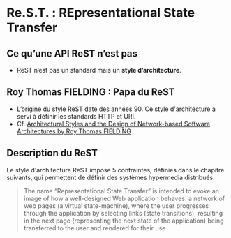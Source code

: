 # Re.S.T. : REpresentational State Transfer

## **Ce qu’une API ReST n’est pas**

* ReST n’est pas un standard mais un **style d’architecture**.

## **Roy Thomas FIELDING : Papa du ReST**

* L’origine du style ReST date des années 90. Ce style d'architecture a servi à définir les standards HTTP et URI.
* Cf. [Architectural Styles and the Design of Network-based Software Architectures by Roy Thomas FIELDING](https://www.ics.uci.edu/~fielding/pubs/dissertation/fielding_dissertation.pdf)

## Description du ReST

Le style d'architecture ReST impose 5 contraintes, définies dans le chapitre suivants, qui permettent de définir des systèmes hypermedia distribués.

> The name “Representational State Transfer” is intended to evoke an image of how a well-designed Web application behaves: a network of web pages \(a virtual state-machine\), where the user progresses through the application by selecting links \(state transitions\), resulting in the next page \(representing the next state of the application\) being transferred to the user and rendered for their use

